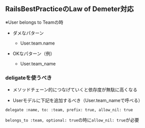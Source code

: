 ## RailsBestPracticeのLaw of Demeter対応
※User belongs to Teamの時
- ダメなパターン
  - User.team.name

- OKなパターン（例）
  - User.team_name
   
### deligateを使うべき
- メソッドチェーン的につなげていくと依存度が無駄に高くなる

- Userモデルに下記を追加するべき（User.team_nameで呼べる）

`delegate :name, to: :team, prefix: true, allow_nil: true`

`belongs_to :team, optional: true`の時に`allow_nil: true`が必要
